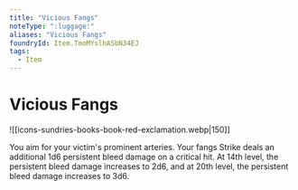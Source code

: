 ```yaml
---
title: "Vicious Fangs"
noteType: ":luggage:"
aliases: "Vicious Fangs"
foundryId: Item.TmoMYslhASbN34EJ
tags:
  - Item
---
```


# Vicious Fangs
![[icons-sundries-books-book-red-exclamation.webp|150]]

You aim for your victim's prominent arteries. Your fangs Strike deals an additional 1d6 persistent bleed damage on a critical hit. At 14th level, the persistent bleed damage increases to 2d6, and at 20th level, the persistent bleed damage increases to 3d6.
